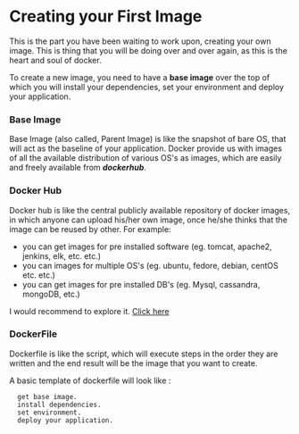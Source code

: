 # Creating your First Image

This is the part you have been waiting to work upon, creating your own image.
This is thing that you will be doing over and over again, as this is the heart and soul of docker.

To create a new image, you need to have a **base image** over the top of which you will install your dependencies, set your environment and deploy your application.

### Base Image

Base Image (also called, Parent Image) is like the snapshot of bare OS, that will act as the baseline of your application. Docker provide us with images of all the available distribution of various OS's as images, which are easily and freely available from **_dockerhub_**.

### Docker Hub

Docker hub is like the central publicly available repository of docker images, in which anyone can upload his/her own image, once he/she thinks that the image can be reused by other.
For example:

- you can get images for pre installed software (eg. tomcat, apache2, jenkins, elk, etc. etc.)
- you can images for multiple OS's (eg. ubuntu, fedore, debian, centOS etc. etc.)
- you can get images for pre installed DB's (eg. Mysql, cassandra, mongoDB, etc.)

I would recommend to explore it. [Click here](https://hub.docker.com/explore)

### DockerFile

Dockerfile is like the script, which will execute steps in the order they are written and the end result will be the image that you want to create.

A basic template of dockerfile will look like :

```
  get base image.
  install dependencies.
  set environment.
  deploy your application.
```
